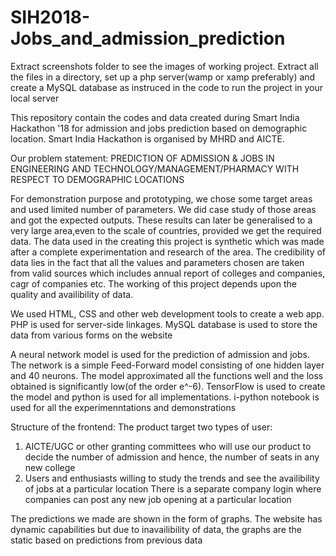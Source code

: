 # SIH2018-Jobs_and_admission_prediction
Extract screenshots folder to see the images of working project.
Extract all the files in a directory, set up a php server(wamp or xamp preferably) and create a MySQL database as instruced in the code to run the project in your local server

This repository contain the codes and data created during Smart India Hackathon '18 for admission and jobs prediction based on demographic location. Smart India Hackathon is organised by MHRD and AICTE.

Our problem statement:
PREDICTION OF ADMISSION & JOBS IN ENGINEERING AND TECHNOLOGY/MANAGEMENT/PHARMACY WITH RESPECT TO DEMOGRAPHIC LOCATIONS

For demonstration purpose and prototyping, we chose some target areas and used limited number of parameters. We did case study of those areas and got the expected outputs. These results can later be generalised to a very large area,even to the scale of countries, provided we get the required data. The data used in the creating this project is synthetic which was made after a complete experimentation and research of the area. The credibility of data lies in the fact that all the values and parameters chosen are taken from valid sources which includes annual report of colleges and companies, cagr of companies etc. The working of this project depends upon the quality and availibility of data.

We used HTML, CSS and other web development tools to create a web app. PHP is used for server-side linkages. MySQL database is used to store the data from various forms on the website

A neural network model is used for the prediction of admission and jobs. The network is a simple Feed-Forward model consisting of one hidden layer and 40 neurons. The model approximated all the functions well and the loss obtained is significantly low(of the order e^-6). TensorFlow is used to create the model and python is used for all implementations. i-python notebook is used for all the experimenntations and demonstrations

Structure of the frontend:
The product target two types of user:
1. AICTE/UGC or other granting committees who will use our product to decide the number of admission and hence, the number of seats in any new college
2. Users and enthusiasts willing to study the trends and see the availibility of jobs at a particular location
There is a separate company login where companies can post any new job opening at a particular location

The predictions we made are shown in the form of graphs. The website has dynamic capabilities but due to inavailibility of data, the graphs are the static based on predictions from previous data
